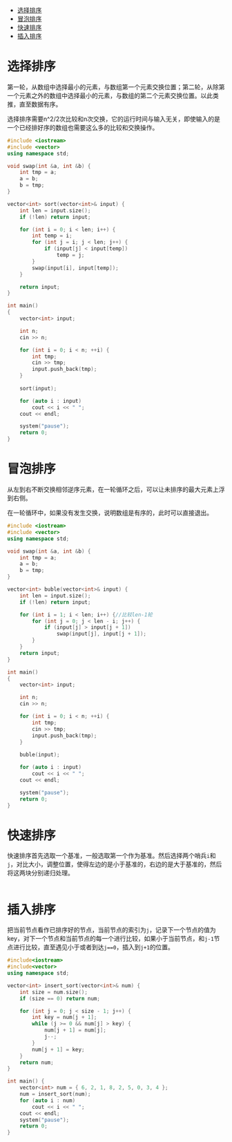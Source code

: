<!-- GFM-TOC -->
* [选择排序](#选择排序)
* [冒泡排序](#冒泡排序)
* [快速排序](#快速排序)
* [插入排序](#插入排序)
<!-- GFM-TOC -->

# 选择排序
第一轮，从数组中选择最小的元素，与数组第一个元素交换位置；第二轮，从除第一个元素之外的数组中选择最小的元素，与数组的第二个元素交换位置。以此类推，直至数据有序。

选择排序需要n^2/2次比较和n次交换，它的运行时间与输入无关，即使输入的是一个已经排好序的数组也需要这么多的比较和交换操作。

```C++
#include <iostream>
#include <vector>
using namespace std;

void swap(int &a, int &b) {
	int tmp = a;
	a = b;
	b = tmp;
}

vector<int> sort(vector<int>& input) {
	int len = input.size();
	if (!len) return input;

	for (int i = 0; i < len; i++) {
		int temp = i;
		for (int j = i; j < len; j++) {
			if (input[j] < input[temp])
				temp = j;
		}
		swap(input[i], input[temp]);
	}

	return input;
}

int main()
{
	vector<int> input;

	int n;
	cin >> n;

	for (int i = 0; i < n; ++i) {
		int tmp;
		cin >> tmp;
		input.push_back(tmp);			
	}
	
	sort(input);

	for (auto i : input)
		cout << i << " ";
	cout << endl;

	system("pause");
	return 0;
}
```

# 冒泡排序
从左到右不断交换相邻逆序元素，在一轮循环之后，可以让未排序的最大元素上浮到右侧。

在一轮循环中，如果没有发生交换，说明数组是有序的，此时可以直接退出。

```C++
#include <iostream>
#include <vector>
using namespace std;

void swap(int &a, int &b) {
	int tmp = a;
	a = b;
	b = tmp;
}

vector<int> buble(vector<int>& input) {
	int len = input.size();
	if (!len) return input;

	for (int i = 1; i < len; i++) {//比较len-1轮
		for (int j = 0; j < len - i; j++) {
			if (input[j] > input[j + 1])
				swap(input[j], input[j + 1]);
		}
	}
	return input;
}

int main()
{
	vector<int> input;

	int n;
	cin >> n;

	for (int i = 0; i < n; ++i) {
		int tmp;
		cin >> tmp;
		input.push_back(tmp);			
	}
	
	buble(input);

	for (auto i : input)
		cout << i << " ";
	cout << endl;

	system("pause");
	return 0;
}
```

# 快速排序
快速排序首先选取一个基准，一般选取第一个作为基准。然后选择两个哨兵`i`和`j`，对比大小，调整位置，使得左边的是小于基准的，右边的是大于基准的，然后将这两块分别递归处理。
```C++
```

# 插入排序
把当前节点看作已排序好的节点，当前节点的索引为`j`，记录下一个节点的值为key，对下一个节点和当前节点的每一个进行比较，如果小于当前节点，和`j-1`节点进行比较，直至遇见小于或者到达`j==0`，插入到`j+1`的位置。
```C++
#include<iostream>
#include<vector>
using namespace std;

vector<int> insert_sort(vector<int>& num) {
	int size = num.size();
	if (size == 0) return num;

	for (int j = 0; j < size - 1; j++) {
		int key = num[j + 1];
		while (j >= 0 && num[j] > key) {
			num[j + 1] = num[j];
			j--;
		}
		num[j + 1] = key;
	}
	return num;
}

int main() {
	vector<int> num = { 6, 2, 1, 8, 2, 5, 0, 3, 4 };
	num = insert_sort(num);
	for (auto i : num)
		cout << i << " ";
	cout << endl;
	system("pause");
	return 0;
}
```